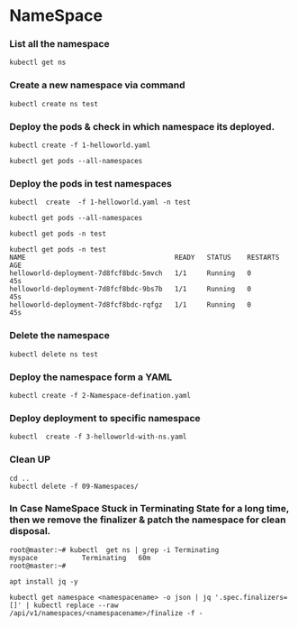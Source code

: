 # NameSpace 

### List all the namespace 
```
kubectl get ns 
```

### Create a new namespace via command
```
kubectl create ns test
```

### Deploy the pods & check in which namespace its deployed. 
```
kubectl create -f 1-helloworld.yaml
```

```
kubectl get pods --all-namespaces
```

### Deploy the pods in test namespaces 
```
kubectl  create  -f 1-helloworld.yaml -n test
```
```
kubectl get pods --all-namespaces
```
```
kubectl get pods -n test
```
```
kubectl get pods -n test
NAME                                     READY   STATUS    RESTARTS   AGE
helloworld-deployment-7d8fcf8bdc-5mvch   1/1     Running   0          45s
helloworld-deployment-7d8fcf8bdc-9bs7b   1/1     Running   0          45s
helloworld-deployment-7d8fcf8bdc-rqfgz   1/1     Running   0          45s
```


### Delete the namespace 
```
kubectl delete ns test
```

### Deploy the namespace form a YAML
```
kubectl create -f 2-Namespace-defination.yaml 
```

### Deploy deployment to specific namespace
```
kubectl  create -f 3-helloworld-with-ns.yaml
```


### Clean UP
```
cd ..
kubectl delete -f 09-Namespaces/
```

### In Case NameSpace Stuck in Terminating State for a long time, then we remove the finalizer & patch the namespace for clean disposal. 
```
root@master:~# kubectl  get ns | grep -i Terminating
myspace           Terminating   60m
root@master:~#
```

```
apt install jq -y 
```
```
kubectl get namespace <namespacename> -o json | jq '.spec.finalizers=[]' | kubectl replace --raw /api/v1/namespaces/<namespacename>/finalize -f -
```